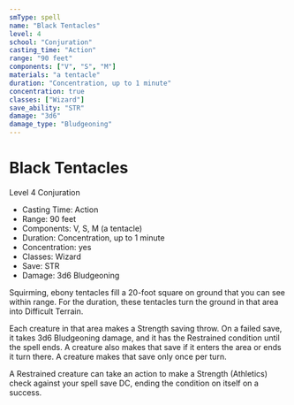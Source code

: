 ```yaml
---
smType: spell
name: "Black Tentacles"
level: 4
school: "Conjuration"
casting_time: "Action"
range: "90 feet"
components: ["V", "S", "M"]
materials: "a tentacle"
duration: "Concentration, up to 1 minute"
concentration: true
classes: ["Wizard"]
save_ability: "STR"
damage: "3d6"
damage_type: "Bludgeoning"
---
```


# Black Tentacles
Level 4 Conjuration

- Casting Time: Action
- Range: 90 feet
- Components: V, S, M (a tentacle)
- Duration: Concentration, up to 1 minute
- Concentration: yes
- Classes: Wizard
- Save: STR
- Damage: 3d6 Bludgeoning

Squirming, ebony tentacles fill a 20-foot square on ground that you can see within range. For the duration, these tentacles turn the ground in that area into Difficult Terrain.

Each creature in that area makes a Strength saving throw. On a failed save, it takes 3d6 Bludgeoning damage, and it has the Restrained condition until the spell ends. A creature also makes that save if it enters the area or ends it turn there. A creature makes that save only once per turn.

A Restrained creature can take an action to make a Strength (Athletics) check against your spell save DC, ending the condition on itself on a success.
